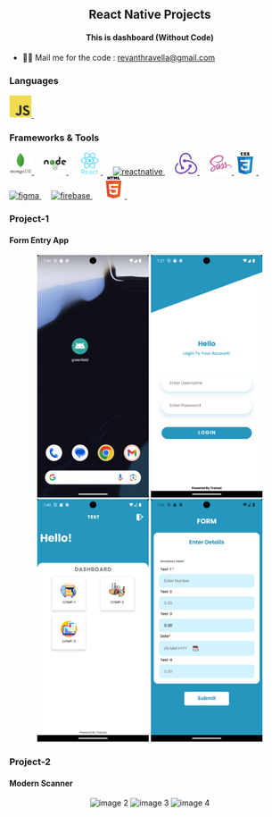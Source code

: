 <h2 align="center">React Native Projects</h2>
<h4 align="center">This is dashboard (Without Code)</h4>

- 👨‍💻 Mail me for the code : revanthravella@gmail.com


<h3 align="left">Languages</h3>
<p align="left"> 
        <a href="https://developer.mozilla.org/en-US/docs/Web/JavaScript" target="_blank" rel="noreferrer"> 
        <img src="https://raw.githubusercontent.com/devicons/devicon/master/icons/javascript/javascript-original.svg" alt="javascript" width="40" height="40"/> 
    </a> &emsp;

</p>
<h3 align="left">Frameworks & Tools</h3>
<p>
        <a href="https://www.mongodb.com/" target="_blank" rel="noreferrer"> 
        <img src="https://raw.githubusercontent.com/devicons/devicon/master/icons/mongodb/mongodb-original-wordmark.svg" alt="mongodb" width="40" height="40"/> 
    </a> &emsp;
    <a href="https://nodejs.org" target="_blank" rel="noreferrer"> 
        <img src="https://raw.githubusercontent.com/devicons/devicon/master/icons/nodejs/nodejs-original-wordmark.svg" alt="nodejs" width="40" height="40"/> 
    </a> &emsp;
    <a href="https://reactjs.org/" target="_blank" rel="noreferrer"> 
        <img src="https://raw.githubusercontent.com/devicons/devicon/master/icons/react/react-original-wordmark.svg" alt="react" width="40" height="40"/> 
    </a> &emsp;
    <a href="https://reactnative.dev/" target="_blank" rel="noreferrer"> 
        <img src="https://reactnative.dev/img/header_logo.svg" alt="reactnative" width="40" height="40"/> 
    </a> &emsp;
    <a href="https://redux.js.org" target="_blank" rel="noreferrer"> 
        <img src="https://raw.githubusercontent.com/devicons/devicon/master/icons/redux/redux-original.svg" alt="redux" width="40" height="40"/> 
    </a> &emsp;
    <a href="https://sass-lang.com" target="_blank" rel="noreferrer"> 
        <img src="https://raw.githubusercontent.com/devicons/devicon/master/icons/sass/sass-original.svg" alt="sass" width="40" height="40"/> 
    </a> 
        <a href="https://www.w3schools.com/css/" target="_blank" rel="noreferrer"> 
        <img src="https://raw.githubusercontent.com/devicons/devicon/master/icons/css3/css3-original-wordmark.svg" alt="css3" width="40" height="40"/> 
    </a> &emsp;
    <a href="https://www.figma.com/" target="_blank" rel="noreferrer"> 
        <img src="https://www.vectorlogo.zone/logos/figma/figma-icon.svg" alt="figma" width="40" height="40"/> 
    </a> &emsp;
    <a href="https://firebase.google.com/" target="_blank" rel="noreferrer"> 
        <img src="https://www.vectorlogo.zone/logos/firebase/firebase-icon.svg" alt="firebase" width="40" height="40"/> 
    </a> &emsp;
    <a href="https://www.w3.org/html/" target="_blank" rel="noreferrer"> 
        <img src="https://raw.githubusercontent.com/devicons/devicon/master/icons/html5/html5-original-wordmark.svg" alt="html5" width="40" height="40"/> 
    </a> &emsp;
</p>

<h3 align="left">Project-1</h3>
<h4 align="left">Form Entry App</h3>
<p align="center">
  <img src="https://github.com/revanth-ravella/React-Native-Projects/blob/4842e402d2b483a3cbbb4f95919a7e4da2a64cd1/Project-1/Screenshot_1735654453.png" alt="image 1" width="200" />
  <img src="https://github.com/revanth-ravella/React-Native-Projects/blob/4842e402d2b483a3cbbb4f95919a7e4da2a64cd1/Project-1/Login.png" alt="image 2" width="200" />
  <img src="https://github.com/revanth-ravella/React-Native-Projects/blob/4842e402d2b483a3cbbb4f95919a7e4da2a64cd1/Project-1/Screenshot_1735654247.png" alt="image 3" width="200" />
  <img src="https://github.com/revanth-ravella/React-Native-Projects/blob/4842e402d2b483a3cbbb4f95919a7e4da2a64cd1/Project-1/Screenshot_1735654372.png" alt="image 4" width="200" />
</p>

<h3 align="left">Project-2</h3>
<h4 align="left">Modern Scanner</h3>
<p align="center">
  <img src="https://github.com/revanth-ravella/React-Native-Projects/blob/4842e402d2b483a3cbbb4f95919a7e4da2a64cd1/Project-2/Img-1" alt="image 2" width="200" />
  <img src="https://github.com/revanth-ravella/React-Native-Projects/blob/4842e402d2b483a3cbbb4f95919a7e4da2a64cd1/Project-2/Img-2" alt="image 3" width="200" />
  <img src="https://github.com/revanth-ravella/React-Native-Projects/blob/4842e402d2b483a3cbbb4f95919a7e4da2a64cd1/Project-2/Img-3" alt="image 4" width="200" />
</p>



